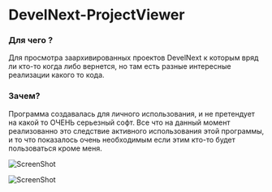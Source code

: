 # DevelNext-ProjectViewer
### **Для чего ?**

Для просмотра заархивированных проектов DevelNext к которым вряд ли кто-то когда либо вернется, но там есть разные интересные реализации какого то кода.

### **Зачем?**

Программа создавалась для личного использования, и не претендует на какой то ОЧЕНЬ серьезный софт. Все что на данный момент реализованно это следствие активного использования этой программы, и то что показалось очень необходимым если этим кто-то будет пользоваться кроме меня.

![ScreenShot](https://raw.githubusercontent.com/silentdeath76/DevelNext-ProjectViewer/assets/screenshot1.png)

![ScreenShot](https://raw.githubusercontent.com/silentdeath76/DevelNext-ProjectViewer/assets/screenshot1.png)